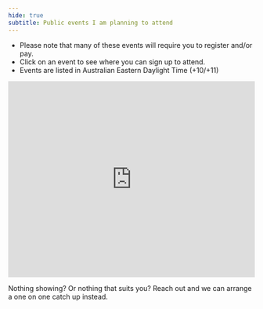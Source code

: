 ```yaml
---
hide: true
subtitle: Public events I am planning to attend
---
```


- Please note that many of these events will require you to register and/or pay.<br>
- Click on an event to see where you can sign up to attend.<br>
- Events are listed in Australian Eastern Daylight Time (+10/+11)

<iframe src="https://calendar.google.com/calendar/embed?mode=AGENDA&amp;height=600&amp;wkst=1&amp;bgcolor=%23FFFFFF&amp;src=nickwolf.com.au_r7l97a2lf4s5lo3k2u1cqtdrp8%40group.calendar.google.com&amp;color=%2342104A&amp;ctz=Australia%2FHobart" style="border-width:0" width="100%" height="400" frameborder="0" scrolling="no"></iframe>

Nothing showing? Or nothing that suits you? Reach out and we can arrange a one on one catch up instead.
